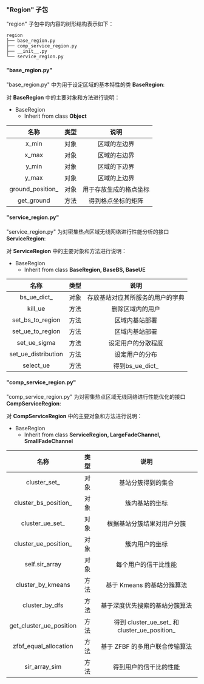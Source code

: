 ### "Region" 子包

"region" 子包中的内容的树形结构表示如下：

```
region
├── base_region.py
├── comp_service_region.py
├── __init__.py
└── service_region.py
```

#### "base_region.py"

"base_region.py" 中为用于设定区域的基本特性的类 **BaseRegion**:

对 **BaseRegion** 中的主要对象和方法进行说明：

- BaseRegion
    - Inherit from class **Object**

|  名称     |  类型 |      说明      |
|:--------:|:-----:|:-------------:|
|x_min|对象|区域的左边界|
|x_max|对象|区域的右边界|
|y_min|对象|区域的下边界|
|y_max|对象|区域的上边界|
|ground_position_|对象|用于存放生成的格点坐标|
|get_ground|方法|得到格点坐标的矩阵|

#### "service_region.py"

"service_region.py" 为对密集热点区域无线网络进行性能分析的接口 **ServiceRegion**:

对 **ServiceRegion** 中的主要对象和方法进行说明：

- BaseRegion
    - Inherit from class **BaseRegion, BaseBS, BaseUE**

|  名称     |  类型 |      说明      |
|:--------:|:-----:|:-------------:|
|bs_ue_dict_|对象|存放基站对应其所服务的用户的字典|
|kill_ue|方法|删除区域内的用户|
|set_bs_to_region|方法|区域内基站部署|
|set_ue_to_region|方法|区域内基站部署|
|set_ue_sigma|方法|设定用户的分散程度|
|set_ue_distribution|方法|设定用户的分布|
|select_ue|方法|得到bs_ue_dict_|

#### "comp_service_region.py"

"comp_service_region.py" 为对密集热点区域无线网络进行性能优化的接口 **CompServiceRegion**:

对 **CompServiceRegion** 中的主要对象和方法进行说明：

- BaseRegion
    - Inherit from class **ServiceRegion, LargeFadeChannel, SmallFadeChannel**

|  名称     |  类型 |      说明      |
|:--------:|:-----:|:-------------:|
|cluster_set_|对象|基站分簇得到的集合|
|cluster_bs_position_|对象|簇内基站的坐标|
|cluster_ue_set_|对象|根据基站分簇结果对用户分簇|
|cluster_ue_position_|对象|簇内用户的坐标|
|self.sir_array|对象|每个用户的信干比性能|
|cluster_by_kmeans|方法|基于 Kmeans 的基站分簇算法|
|cluster_by_dfs|方法|基于深度优先搜索的基站分簇算法|
|get_cluster_ue_position|方法|得到 cluster_ue_set_ 和 cluster_ue_position_ |
|zfbf_equal_allocation|方法|基于 ZFBF 的多用户联合传输算法|
|sir_array_sim|方法|得到用户的信干比的性能|
